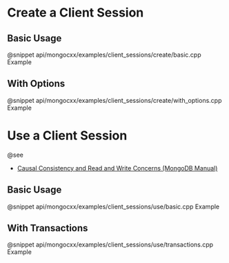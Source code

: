 # Create a Client Session

## Basic Usage

@snippet api/mongocxx/examples/client_sessions/create/basic.cpp Example

## With Options

@snippet api/mongocxx/examples/client_sessions/create/with_options.cpp Example

# Use a Client Session

@see
- [Causal Consistency and Read and Write Concerns (MongoDB Manual)](https://www.mongodb.com/docs/manual/core/causal-consistency-read-write-concerns/)

## Basic Usage

@snippet api/mongocxx/examples/client_sessions/use/basic.cpp Example

## With Transactions

@snippet api/mongocxx/examples/client_sessions/use/transactions.cpp Example

